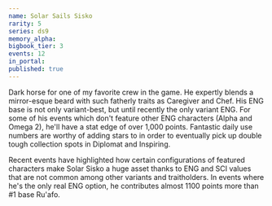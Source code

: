 ```yaml
---
name: Solar Sails Sisko
rarity: 5
series: ds9
memory_alpha:
bigbook_tier: 3
events: 12
in_portal:
published: true
---
```


Dark horse for one of my favorite crew in the game. He expertly blends a mirror-esque beard with such fatherly traits as Caregiver and Chef. His ENG base is not only variant-best, but until recently the only variant ENG. For some of his events which don't feature other ENG characters (Alpha and Omega 2), he'll have a stat edge of over 1,000 points. Fantastic daily use numbers are worthy of adding stars to in order to eventually pick up double tough collection spots in Diplomat and Inspiring.

Recent events have highlighted how certain configurations of featured characters make Solar Sisko a huge asset thanks to ENG and SCI values that are not common among other variants and traitholders. In events where he's the only real ENG option, he contributes almost 1100 points more than #1 base Ru'afo.

